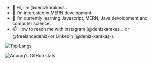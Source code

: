 - 👋 Hi, I’m @denizkarakass .
- 👀 I’m interested in MERN development.
- 🌱 I’m currently learning Javascript, MERN, Java devolopment and computer science.
- 📫 How to reach me with instagram (@denizkarakas__ or @freelancedeniz) or Linkedln (@deniz-karakaş-).


[![Top Langs](https://github-readme-stats.vercel.app/api/top-langs/?username=denizkarakass&langs_count=10&layout=compact)](https://github.com/anuraghazra/github-readme-stats)

![Anurag's GitHub stats](https://github-readme-stats.vercel.app/api?username=denizkarakass&show_icons=true&theme=radical)


